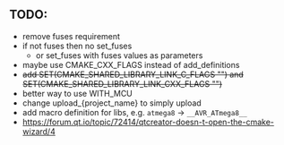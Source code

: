 ## TODO:

- remove fuses requirement
- if not fuses then no set_fuses
  - or set_fuses with fuses values as parameters
- maybe use CMAKE_CXX_FLAGS instead of add_definitions
- ~~add SET(CMAKE_SHARED_LIBRARY_LINK_C_FLAGS "") and SET(CMAKE_SHARED_LIBRARY_LINK_CXX_FLAGS "")~~
- better way to use WITH_MCU
- change upload_{project_name} to simply upload
- add macro definition for libs, e.g. `atmega8` &rarr; `__AVR_ATmega8__`
- https://forum.qt.io/topic/72414/qtcreator-doesn-t-open-the-cmake-wizard/4
